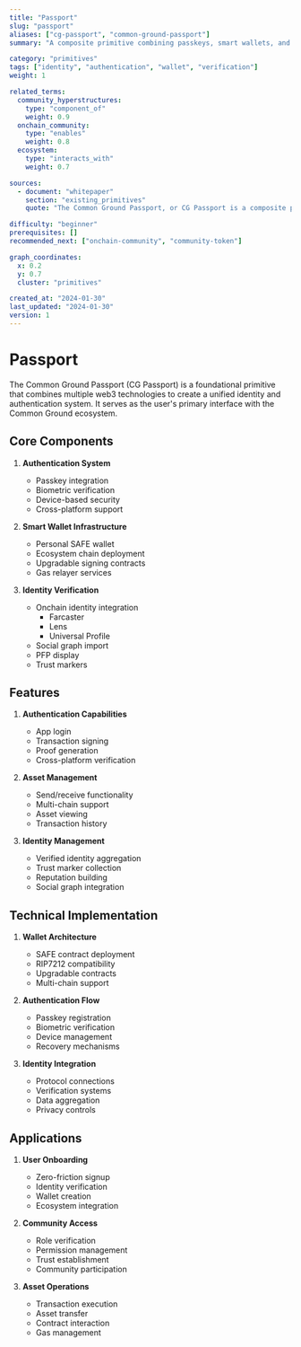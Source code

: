 ```yaml
---
title: "Passport"
slug: "passport"
aliases: ["cg-passport", "common-ground-passport"]
summary: "A composite primitive combining passkeys, smart wallets, and verified identities to create a unified web3 identity and authentication system."

category: "primitives"
tags: ["identity", "authentication", "wallet", "verification"]
weight: 1

related_terms:
  community_hyperstructures:
    type: "component_of"
    weight: 0.9
  onchain_community:
    type: "enables"
    weight: 0.8
  ecosystem:
    type: "interacts_with"
    weight: 0.7

sources:
  - document: "whitepaper"
    section: "existing_primitives"
    quote: "The Common Ground Passport, or CG Passport is a composite primitive of passkeys for user authentication, a personal SAFE wallet for each user, deployed on their favorite ecosystem's chain."

difficulty: "beginner"
prerequisites: []
recommended_next: ["onchain-community", "community-token"]

graph_coordinates:
  x: 0.2
  y: 0.7
  cluster: "primitives"

created_at: "2024-01-30"
last_updated: "2024-01-30"
version: 1
---
```


# Passport

The Common Ground Passport (CG Passport) is a foundational primitive that combines multiple web3 technologies to create a unified identity and authentication system. It serves as the user's primary interface with the Common Ground ecosystem.

## Core Components

1. **Authentication System**
   - Passkey integration
   - Biometric verification
   - Device-based security
   - Cross-platform support

2. **Smart Wallet Infrastructure**
   - Personal SAFE wallet
   - Ecosystem chain deployment
   - Upgradable signing contracts
   - Gas relayer services

3. **Identity Verification**
   - Onchain identity integration
     - Farcaster
     - Lens
     - Universal Profile
   - Social graph import
   - PFP display
   - Trust markers

## Features

1. **Authentication Capabilities**
   - App login
   - Transaction signing
   - Proof generation
   - Cross-platform verification

2. **Asset Management**
   - Send/receive functionality
   - Multi-chain support
   - Asset viewing
   - Transaction history

3. **Identity Management**
   - Verified identity aggregation
   - Trust marker collection
   - Reputation building
   - Social graph integration

## Technical Implementation

1. **Wallet Architecture**
   - SAFE contract deployment
   - RIP7212 compatibility
   - Upgradable contracts
   - Multi-chain support

2. **Authentication Flow**
   - Passkey registration
   - Biometric verification
   - Device management
   - Recovery mechanisms

3. **Identity Integration**
   - Protocol connections
   - Verification systems
   - Data aggregation
   - Privacy controls

## Applications

1. **User Onboarding**
   - Zero-friction signup
   - Identity verification
   - Wallet creation
   - Ecosystem integration

2. **Community Access**
   - Role verification
   - Permission management
   - Trust establishment
   - Community participation

3. **Asset Operations**
   - Transaction execution
   - Asset transfer
   - Contract interaction
   - Gas management